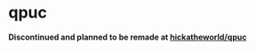 # qpuc
**Discontinued and planned to be remade at [hickatheworld/qpuc](https://github.com/hickatheworld/qpuc)**
